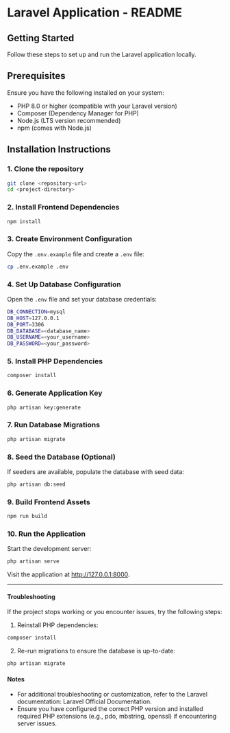 # Laravel Application - README
## Getting Started
Follow these steps to set up and run the Laravel application locally.

## Prerequisites
Ensure you have the following installed on your system:

- PHP 8.0 or higher (compatible with your Laravel version)
- Composer (Dependency Manager for PHP)
- Node.js (LTS version recommended)
- npm (comes with Node.js)


## Installation Instructions
### 1. Clone the repository

```bash
git clone <repository-url>
cd <project-directory>
```

### 2. Install Frontend Dependencies

```bash
npm install
```

### 3. Create Environment Configuration
Copy the <code>.env.example</code> file and create a <code>.env</code> file:

```bash
cp .env.example .env
```

### 4. Set Up Database Configuration
Open the <code>.env</code> file and set your database credentials:

```bash
DB_CONNECTION=mysql
DB_HOST=127.0.0.1
DB_PORT=3306
DB_DATABASE=<database_name>
DB_USERNAME=<your_username>
DB_PASSWORD=<your_password>
```

### 5. Install PHP Dependencies

```bash
composer install
```

### 6. Generate Application Key

```bash
php artisan key:generate
```

### 7. Run Database Migrations

```bash
php artisan migrate
```

### 8. Seed the Database (Optional)
If seeders are available, populate the database with seed data:

```bash
php artisan db:seed
```

### 9. Build Frontend Assets

```bash
npm run build
```

### 10. Run the Application
Start the development server:

```bash
php artisan serve
```

Visit the application at http://127.0.0.1:8000.

<hr/>  


#### Troubleshooting
If the project stops working or you encounter issues, try the following steps:

1. Reinstall PHP dependencies:

```bash
composer install
```

2. Re-run migrations to ensure the database is up-to-date:

```bash
php artisan migrate
```

#### Notes
- For additional troubleshooting or customization, refer to the Laravel documentation: Laravel Official Documentation.
- Ensure you have configured the correct PHP version and installed required PHP extensions (e.g., pdo, mbstring, openssl) if encountering server issues.